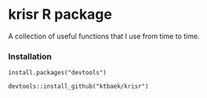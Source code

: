 # krisr R package

A collection of useful functions that I use from time to time.

### Installation

``install.packages("devtools")``

``devtools::install_github("ktbaek/krisr")``
